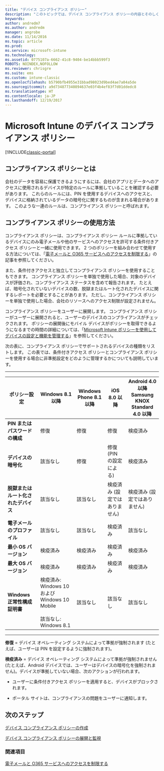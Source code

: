 ```yaml
---
title: "デバイス コンプライアンス ポリシー"
description: "このトピックでは、デバイス コンプライアンス ポリシーの内容とそのしくみについて説明します。"
keywords: 
author: andredm7
ms.author: andredm
manager: angrobe
ms.date: 11/14/2016
ms.topic: article
ms.prod: 
ms.service: microsoft-intune
ms.technology: 
ms.assetid: 0775107a-6662-41c8-9404-be14bbb599f3
ROBOTS: NOINDEX,NOFOLLOW
ms.reviewer: chrisgre
ms.suite: ems
ms.custom: intune-classic
ms.openlocfilehash: b5790bfb4955e31bbad98023d9bed4ae7a04a5de
ms.sourcegitcommit: a9d734877340894637e03f4b4ef83f7d01ddedc8
ms.translationtype: HT
ms.contentlocale: ja-JP
ms.lasthandoff: 12/19/2017
---
```

# <a name="device-compliance-policies-in-microsoft-intune"></a>Microsoft Intune のデバイス コンプライアンス ポリシー

[!INCLUDE[classic-portal](../includes/classic-portal.md)]

## <a name="what-is-a-compliance-policy"></a>コンプライアンス ポリシーとは
会社のデータを容易に保護できるようにするには、会社のアプリとデータへのアクセスに使用されるデバイスが特定のルールに準拠していることを確認する必要があります。 これらのルールには、PIN を使用するデバイスへのアクセスと、デバイスに格納されているデータの暗号化に関するものが含まれる場合があります。 このような一連のルールは、コンプライアンス ポリシーと呼ばれます。

## <a name="how-should-i-use-compliance-policies"></a>コンプライアンス ポリシーの使用方法
コンプライアンス ポリシーは、コンプライアンス ポリシー ルールに準拠しているデバイスにのみ電子メールや他のサービスへのアクセスを許可する条件付きアクセス ポリシーと一緒に使用できます。 2 つのポリシーを組み合わせて使用する方法については、「[電子メールと O365 サービスへのアクセスを制限する](restrict-access-to-email-and-o365-services-with-microsoft-intune.md)」の記事を参照してください。

また、条件付きアクセスと独立してコンプライアンス ポリシーを使用することもできます。 コンプライアンス ポリシーを単独で使用した場合、対象のデバイスが評価され、コンプライアンス ステータスを含めて報告されます。 たとえば、暗号化されていないデバイスの数、脱獄またはルート化されたデバイスに関するレポートを必要とすることがあります。 ただし、コンプライアンス ポリシーを単独で使用した場合、会社のリソースへのアクセス制限が設定されません。

コンプライアンス ポリシーをユーザーに展開します。 コンプライアンス ポリシーがユーザーに展開されると、ユーザーのデバイスのコンプライアンスがチェックされます。
ポリシーの展開後にモバイル デバイスがポリシーを取得できるようになるまでの時間の詳細については、「[Microsoft Intune ポリシーを使用してデバイスの設定と機能を管理する](/intune-classic/deploy-use/manage-settings-and-features-on-your-devices-with-microsoft-intune-policies#frequently-asked-questions-about-intune-policies)」を参照してください。

次の表に、コンプライアンス ポリシーでサポートされるデバイスの種類をリストします。 この表では、条件付きアクセス ポリシーとコンプライアンス ポリシーを使用する場合に非準拠設定をどのように管理するかについても説明しています。

-----------------------------

|ポリシー設定| Windows 8.1 以降| Windows Phone 8.1 以降| iOS 8.0 以降|Android 4.0 以降<br/>Samsung KNOX Standard 4.0 以降|
|-----|----|----|----|----|
|**PIN またはパスワードの構成** |修復|修復|修復|検疫済み|
|**デバイスの暗号化**|該当なし|修復|修復 (PIN の設定による)|検疫済み|
|**脱獄またはルート化されたデバイス**|該当なし|該当なし|検疫済み (設定ではありません)|検疫済み (設定ではありません)|
|**電子メールのプロファイル**|該当なし|該当なし|検疫済み|該当なし|
|**最小 OS バージョン**|検疫済み|検疫済み|検疫済み|検疫済み|
|**最大 OS バージョン**|検疫済み|検疫済み|検疫済み|検疫済み|
|**Windows 正常性構成証明書**|検疫済み: Windows 10 および Windows 10 Mobile<br /><br />該当なし: Windows 8.1|該当なし|該当なし|該当なし|

------------------------------

**修復** = デバイス オペレーティング システムによって準拠が強制されます  (たとえば、ユーザーは PIN を設定するように強制されます)。

**検疫済み** = デバイス オペレーティング システムによって準拠が強制されません  (たとえば、Android デバイスでは、ユーザーはデバイスの暗号化を強制されません)。デバイスが準拠していない場合、次のアクションが行われます。

-   ユーザーに条件付きアクセス ポリシーを適用すると、デバイスがブロックされます。

-   ポータル サイトは、コンプライアンスの問題をユーザーに通知します。

## <a name="next-steps"></a>次のステップ
[デバイス コンプライアンス ポリシーの作成](create-a-device-compliance-policy-in-microsoft-intune.md)

[デバイス コンプライアンス ポリシーの展開と監視](deploy-and-monitor-a-device-compliance-policy-in-microsoft-intune.md)

### <a name="see-also"></a>関連項目
[電子メールと O365 サービスへのアクセスを制限する](restrict-access-to-email-and-o365-services-with-microsoft-intune.md)
